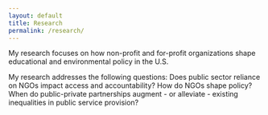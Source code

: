```yaml
---
layout: default
title: Research
permalink: /research/
---
```


My research focuses on how non-profit and for-profit organizations shape educational and environmental policy in the U.S.

My research addresses the following questions: Does public sector reliance on NGOs impact access and accountability?   How do NGOs shape policy? When do public-private partnerships augment - or alleviate - existing inequalities in public service provision?


